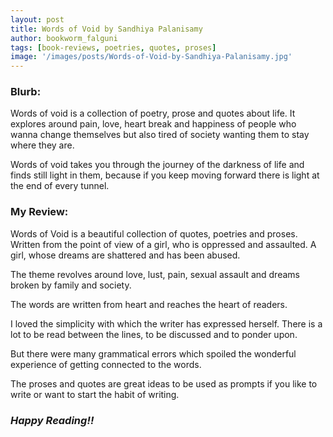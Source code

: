 ```yaml
---
layout: post
title: Words of Void by Sandhiya Palanisamy
author: bookworm_falguni
tags: [book-reviews, poetries, quotes, proses]
image: '/images/posts/Words-of-Void-by-Sandhiya-Palanisamy.jpg'
---
```

### **Blurb:**
Words of void is a collection of poetry, prose and quotes about life. It explores around pain, love, heart break and happiness of people who wanna change themselves but also tired of society wanting them to stay where they are. 

Words of void takes you through the journey of the darkness of life and finds still light in them, because if you keep moving forward there is light at the end of every tunnel.

### **My Review:**
Words of Void is a beautiful collection of quotes, poetries and proses. Written from the point of view of a girl, who is oppressed and assaulted. A girl, whose dreams are shattered and has been abused. 

The theme revolves around love, lust, pain, sexual assault and dreams broken by family and society.

The words are written from heart and reaches the heart of readers.

I loved the simplicity with which the writer has expressed herself. There is a lot to be read between the lines, to be discussed and to ponder upon.

But there were many grammatical errors which spoiled the wonderful experience of getting connected to the words.

The proses and quotes are great ideas to be used as prompts if you like to write or want to start the habit of writing.

### ***Happy Reading!!***
